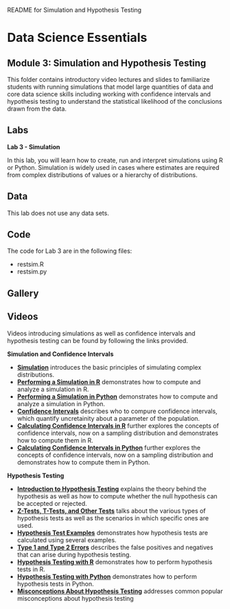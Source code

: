 README for Simulation and Hypothesis Testing
# Data Science Essentials   
## Module 3: Simulation and Hypothesis Testing

This folder contains introductory video lectures and slides to familiarize students with running simulations that model large quantities of data and core data science skills including working with confidence intervals and hypothesis testing to understand the statistical likelihood of the conclusions drawn from the data. 

## Labs

**Lab 3 - Simulation** 

In this lab, you will learn how to create, run and interpret simulations using R or Python. Simulation is
widely used in cases where estimates are required from complex distributions of values or a hierarchy of
distributions.

## Data

This lab does not use any data sets.

## Code

The code for Lab 3 are in the following files:

- restsim.R
- restsim.py

## Gallery

## Videos  

Videos introducing simulations as well as confidence intervals and hypothesis testing can be found by following the links provided. 

**Simulation and Confidence Intervals**

- **[Simulation](https://youtu.be/hfcJcZPqU3k)** introduces the basic principles of simulating complex distributions.
- **[Performing a Simulation in R](https://youtu.be/DvImDq0bW0g)** demonstrates how to compute and analyze a simulation in R.
- **[Performing a Simulation in Python](https://youtu.be/OPxabO7fSCU)** demonstrates how to compute and analyze a simulation in Python.
- **[Confidence Intervals](https://youtu.be/-IRErspqIBc)** describes who to compure confidence intervals, which quantify uncretainity about a parameter of the population.
- **[Calculating Confidence Intervals in R](https://youtu.be/Gt8JSJdoesw)** further explores the concepts of confidence intervals, now on a sampling distribution and demonstrates how to compute them in R. 
- **[Calculating Confidence Intervals in Python](https://youtu.be/DoEBHBCskrk)** further explores the concepts of confidence intervals, now on a sampling distribution and demonstrates how to compute them in Python.

**Hypothesis Testing**

- **[Introduction to Hypothesis Testing](https://youtu.be/GL10vzO1l_0)** explains the theory behind the hypothesis as well as how to compute whether the null hypothesis can be accepted or rejected.
- **[Z-Tests, T-Tests, and Other Tests](https://youtu.be/aSKy0YcXF2M)** talks about the various types of hypothesis tests as well as the scenarios in which specific ones are used. 
- **[Hypothesis Test Examples](https://youtu.be/_5aVYhF26q0)** demonstrates how hypothesis tests are calculated using several examples.
- **[Type 1 and Type 2 Errors](https://youtu.be/LUHerMSrJ50)** describes the false positives and negatives that can arise during hypothesis testing.
- **[Hypothesis Testing with R](https://youtu.be/Q8YflWG0V6c)** demonstrates how to perform hypothesis tests in R.
- **[Hypothesis Testing with Python](https://youtu.be/JsNgJVDCceQ)** demonstrates how to perform hypothesis tests in Python.
- **[Misconceptions About Hypothesis Testing](https://youtu.be/uJ-bA7sPyyM)** addresses common popular misconceptions about hypothesis testing


